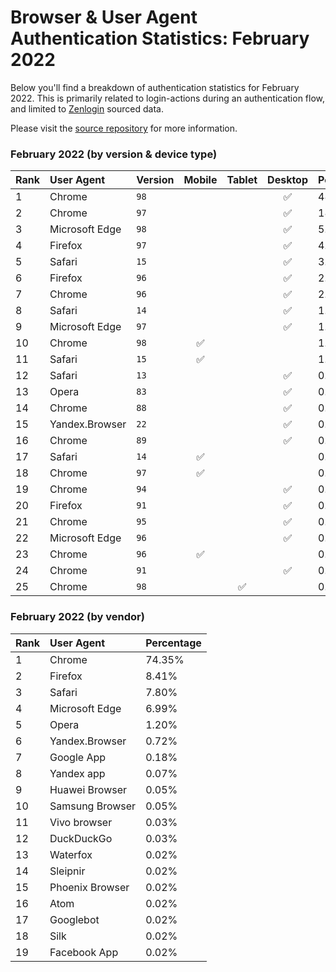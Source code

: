 # Browser & User Agent Authentication Statistics: February 2022

Below you'll find a breakdown of authentication statistics for
February 2022. This is primarily related to login-actions during an
authentication flow, and limited to <a href="https://zenlogin.co"/>Zenlogin</a>
sourced data.

Please visit the
<a href="https://github.com/zenlogin/browser-user-agent-authentication-statistics">source repository</a>
for more information.

### February 2022 (by version & device type)
| Rank | User Agent | Version | Mobile | Tablet | Desktop | Percentage |
| :--- | :--- | :--- | :---: | :---: | :---: | :--- |
| 1 | Chrome | `98` | | | ✅ | 48.12% |
| 2 | Chrome | `97` | | | ✅ | 18.86% |
| 3 | Microsoft Edge | `98` | | | ✅ | 5.53% |
| 4 | Firefox | `97` | | | ✅ | 4.61% |
| 5 | Safari | `15` | | | ✅ | 3.44% |
| 6 | Firefox | `96` | | | ✅ | 2.76% |
| 7 | Chrome | `96` | | | ✅ | 2.06% |
| 8 | Safari | `14` | | | ✅ | 1.68% |
| 9 | Microsoft Edge | `97` | | | ✅ | 1.12% |
| 10 | Chrome | `98` | ✅ | | | 1.12% |
| 11 | Safari | `15` | ✅ | | | 1.02% |
| 12 | Safari | `13` | | | ✅ | 0.99% |
| 13 | Opera | `83` | | | ✅ | 0.86% |
| 14 | Chrome | `88` | | | ✅ | 0.71% |
| 15 | Yandex.Browser | `22` | | | ✅ | 0.66% |
| 16 | Chrome | `89` | | | ✅ | 0.46% |
| 17 | Safari | `14` | ✅ | | | 0.44% |
| 18 | Chrome | `97` | ✅ | | | 0.43% |
| 19 | Chrome | `94` | | | ✅ | 0.28% |
| 20 | Firefox | `91` | | | ✅ | 0.21% |
| 21 | Chrome | `95` | | | ✅ | 0.21% |
| 22 | Microsoft Edge | `96` | | | ✅ | 0.20% |
| 23 | Chrome | `96` | ✅ | | | 0.20% |
| 24 | Chrome | `91` | | | ✅ | 0.18% |
| 25 | Chrome | `98` | | ✅ | | 0.18% |

### February 2022 (by vendor)
| Rank | User Agent | Percentage |
| :--- | :--- | :--- |
| 1 | Chrome | 74.35% |
| 2 | Firefox | 8.41% |
| 3 | Safari | 7.80% |
| 4 | Microsoft Edge | 6.99% |
| 5 | Opera | 1.20% |
| 6 | Yandex.Browser | 0.72% |
| 7 | Google App | 0.18% |
| 8 | Yandex app | 0.07% |
| 9 | Huawei Browser | 0.05% |
| 10 | Samsung Browser | 0.05% |
| 11 | Vivo browser | 0.03% |
| 12 | DuckDuckGo | 0.03% |
| 13 | Waterfox | 0.02% |
| 14 | Sleipnir | 0.02% |
| 15 | Phoenix Browser | 0.02% |
| 16 | Atom | 0.02% |
| 17 | Googlebot | 0.02% |
| 18 | Silk | 0.02% |
| 19 | Facebook App | 0.02% |
